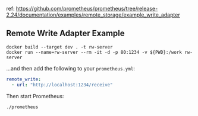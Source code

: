 ref: https://github.com/prometheus/prometheus/tree/release-2.24/documentation/examples/remote_storage/example_write_adapter

## Remote Write Adapter Example

```
docker build --target dev . -t rw-server
docker run --name=rw-server --rm -it -d -p 80:1234 -v ${PWD}:/work rw-server 
```
...and then add the following to your `prometheus.yml`:

```yaml
remote_write:
  - url: "http://localhost:1234/receive"
```

Then start Prometheus:

```
./prometheus
```